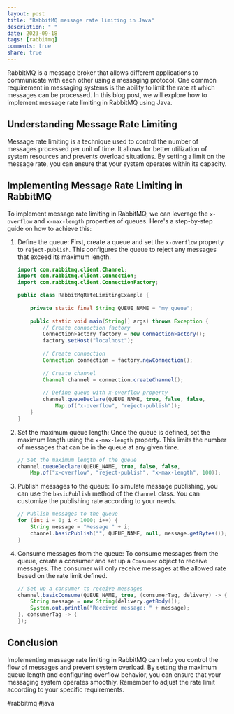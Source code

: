 ```yaml
---
layout: post
title: "RabbitMQ message rate limiting in Java"
description: " "
date: 2023-09-18
tags: [rabbitmq]
comments: true
share: true
---
```


RabbitMQ is a message broker that allows different applications to communicate with each other using a messaging protocol. One common requirement in messaging systems is the ability to limit the rate at which messages can be processed. In this blog post, we will explore how to implement message rate limiting in RabbitMQ using Java.

## Understanding Message Rate Limiting

Message rate limiting is a technique used to control the number of messages processed per unit of time. It allows for better utilization of system resources and prevents overload situations. By setting a limit on the message rate, you can ensure that your system operates within its capacity.

## Implementing Message Rate Limiting in RabbitMQ

To implement message rate limiting in RabbitMQ, we can leverage the `x-overflow` and `x-max-length` properties of queues. Here's a step-by-step guide on how to achieve this:

1. Define the queue: First, create a queue and set the `x-overflow` property to `reject-publish`. This configures the queue to reject any messages that exceed its maximum length.

   ```java
   import com.rabbitmq.client.Channel;
   import com.rabbitmq.client.Connection;
   import com.rabbitmq.client.ConnectionFactory;
   
   public class RabbitMqRateLimitingExample {
       
       private static final String QUEUE_NAME = "my_queue";
       
       public static void main(String[] args) throws Exception {
           // Create connection factory
           ConnectionFactory factory = new ConnectionFactory();
           factory.setHost("localhost");
           
           // Create connection
           Connection connection = factory.newConnection();
           
           // Create channel
           Channel channel = connection.createChannel();
           
           // Define queue with x-overflow property
           channel.queueDeclare(QUEUE_NAME, true, false, false, 
               Map.of("x-overflow", "reject-publish"));
       }
   }
   ```

2. Set the maximum queue length: Once the queue is defined, set the maximum length using the `x-max-length` property. This limits the number of messages that can be in the queue at any given time.

   ```java
   // Set the maximum length of the queue
   channel.queueDeclare(QUEUE_NAME, true, false, false, 
       Map.of("x-overflow", "reject-publish", "x-max-length", 100));
   ```

3. Publish messages to the queue: To simulate message publishing, you can use the `basicPublish` method of the `Channel` class. You can customize the publishing rate according to your needs.

   ```java
   // Publish messages to the queue
   for (int i = 0; i < 1000; i++) {
       String message = "Message " + i;
       channel.basicPublish("", QUEUE_NAME, null, message.getBytes());
   }
   ```

4. Consume messages from the queue: To consume messages from the queue, create a consumer and set up a `Consumer` object to receive messages. The consumer will only receive messages at the allowed rate based on the rate limit defined.

   ```java
   // Set up a consumer to receive messages
   channel.basicConsume(QUEUE_NAME, true, (consumerTag, delivery) -> {
       String message = new String(delivery.getBody());
       System.out.println("Received message: " + message);
   }, consumerTag -> {
   });
   ```

## Conclusion

Implementing message rate limiting in RabbitMQ can help you control the flow of messages and prevent system overload. By setting the maximum queue length and configuring overflow behavior, you can ensure that your messaging system operates smoothly. Remember to adjust the rate limit according to your specific requirements.

#rabbitmq #java